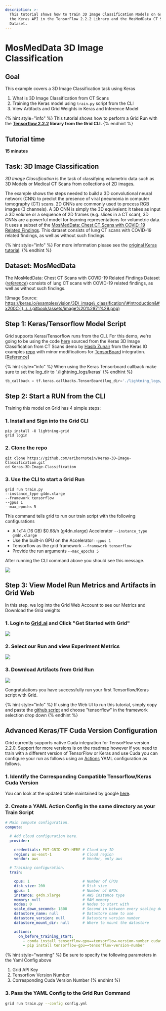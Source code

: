 ```yaml
---
description: >-
  This tutorial shows how to train 3D Image Classification Models on Grid using
  the Keras API in the TensorFlow 2.2.2 Library and the MosMedData CT Scan
  Dataset.
---
```


# MosMedData 3D Image Classification

## Goal <a id="goal"></a>

This example covers a 3D Image Classification task using Keras‌

1. What is 3D Image Classification from CT Scans
2. Training the Keras model using `train.py` script from the CLI
3. View Artifacts and Grid Weights in Keras and Inference Model

{% hint style="info" %}
This tutorial shows how to perform a Grid Run with the [**Tensorflow 2.2.2**](https://github.com/tensorflow/tensorflow/releases/tag/v2.2.2) **library from the Grid CLI.** 
{% endhint %}

## Tutorial time <a id="tutorial-time"></a>

**15 minutes**‌

## Task: 3D Image Classification <a id="task-3d-image-classification"></a>

‌_3D Image Classification_ is the task of classifying volumetric data such as 3D Models or Medical CT Scans from collections of 2D images.

The example shows the steps needed to build a 3D convolutional neural network \(CNN\) to predict the presence of viral pneumonia in computer tomography \(CT\) scans. 2D CNNs are commonly used to process RGB images \(3 channels\). A 3D CNN is simply the 3D equivalent: it takes as input a 3D volume or a sequence of 2D frames \(e.g. slices in a CT scan\), 3D CNNs are a powerful model for learning representations for volumetric data. It uses a subset of the [MosMedData: Chest CT Scans with COVID-19 Related Findings](https://arxiv.org/abs/2005.06465). This dataset consists of lung CT scans with COVID-19 related findings, as well as without such findings.

{% hint style="info" %}
For more information please see the [original Keras tutorial](https://keras.io/examples/vision/3D_image_classification/).‌
{% endhint %}

## Dataset: MosMedData <a id="dataset-mosmeddata"></a>

The MosMedData: Chest CT Scans with COVID-19 Related Findings Dataset \([_reference_](https://www.medrxiv.org/content/10.1101/2020.05.20.20100362v1)\) consists of lung CT scans with COVID-19 related findings, as well as without such findings.‌

![Image Source: https://keras.io/examples/vision/3D\_image\_classification/\#introduction&#x200C;](../../.gitbook/assets/image%20%2871%29.png)

## Step 1: Keras/Tensorflow Model Script <a id="step-1-model"></a>

Grid supports Keras/Tensorflow runs from the CLI. For this demo, we're going to be using the code [here](https://github.com/aribornstein/gridDemos/blob/main/flash/train_object_detection.py) sourced from the Keras 3D Image Classification from CT Scans demo by [Hasib Zunair](https://hasibzunair.github.io/) from the Keras IO examples [repo](https://github.com/keras-team/keras-io/tree/master/examples) with minor modifications for [TensorBoard](https://www.tensorflow.org/tensorboard) integration. \[[Reference](https://keras.io/examples/vision/3D_image_classification/)\]

{% hint style="info" %}
When using the Keras Tensorboard callback make sure to set the log\_dir to './lightning\_logs/keras'
{% endhint %}

```python
tb_callback = tf.keras.callbacks.TensorBoard(log_dir='./lightning_logs/keras')
```

## Step 2: Start a RUN from the CLI <a id="step-2-start-a-run"></a>

Training this model on Grid has 4 simple steps:‌

### 1. Install and Sign into the Grid CLI

```text
pip install -U lightning-grid
grid login
```

### 2. Clone the repo

```text
‌git clone https://github.com/aribornstein/Keras-3D-Image-Classification.git
cd Keras-3D-Image-Classification
```

### 3. Use the CLI to start a Grid Run

```text
grid run train.py 
--instance_type g4dn.xlarge 
--framework tensorflow 
--gpus 1 
--max_epochs 5‌
```

This command tells grid to run our train script with the following configurations

* A 1xT4 \(16 GB\) $0.68/h \(g4dn.xlarge\) Accelerator `--instance_type g4dn.xlarge`
* Use the built-in GPU on the Accelerator`--gpus 1`
* Tensorflow as the grid framework `--framework tensorflow`
* Provide the run arguments `--max_epochs 5`

After running the CLI command above you should see this message.‌

![](../../.gitbook/assets/image%20%2891%29.png)

## Step 3: View Model Run Metrics and Artifacts in Grid Web <a id="step-3-use-the-model-for-predictions"></a>

In this step, we log into the Grid Web Account to see our Metrics and Download the Grid weights

### 1. Login to [Grid.ai](https://www.grid.ai/) and Click "Get Started with Grid"

![](../../.gitbook/assets/image%20%28117%29%20%282%29%20%282%29%20%282%29.png)

### 2. Select our Run and view Experiment Metrics

![](../../.gitbook/assets/image%20%28110%29.png)

### 3. Download Artifacts from Grid Run

![](../../.gitbook/assets/image%20%283%29.png)

Congratulations you have successfully run your first Tensorflow/Keras script with Grid.

{% hint style="info" %}
If using the Web UI to run this tutorial, simply copy and paste the [github script](https://github.com/aribornstein/Keras-3D-Image-Classification/blob/main/train.py) and choose "tensorflow" in the framework selection drop down
{% endhint %}



## Advanced Keras/TF Cuda Version Configuration <a id="bonus-cli-equivalent"></a>

Grid currently supports native Cuda integration for TensorFlow version 2.2.0. Support for more versions is on the roadmap however if you need to train with a different version of TensorFlow or Keras and use Cuda you can configure your run as follows using an [Actions](../../products/run-run-and-sweep-github-files/actions.md) YAML configuration as follows.

### 1. Identify the Corresponding Compatible Tensorflow/Keras Cuda Version

You can look at the updated table maintained by google [here](https://www.tensorflow.org/install/source#gpu).

### 2. Create a YAML Action Config in the same directory as your Train Script

```yaml
# Main compute configuration.
compute:

  # Add cloud configuration here.
  provider:

    credentials: PUT-GRID-KEY-HERE # Cloud key ID
    region: us-east-1              # Cloud region
    vendor: aws                    # Vendor, only aws

  # Training configuration.
  train:

    cpus: 1                        # Number of CPUs
    disk_size: 200                 # Disk size
    gpus: 1                        # Number of GPUs
    instance: g4dn.xlarge          # AWS instance type
    memory: null                   # RAM memory
    nodes: 0                       # Nodes to start with
    scale_down_seconds: 1800       # Second in between every scaling down evaluation
    datastore_name: null           # Datastore name to use 
    datastore_version: null        # Datastore version number
    datastore_mount_dir: null      # Where to mount the datastore

    actions:
      on_before_training_start:
        - conda install tensorflow-gpu==tensorflow-version-number cudatoolkit=corresponding-cuda-version-number -c anaconda -y 
        - pip install tensorflow-gpu==tensorflow-version-number
```

{% hint style="warning" %}
Be sure to specify the following parameters in the Yaml Config above

1. Grid API Key
2. Tensorflow Version Number
3. Corresponding Cuda Version Number
{% endhint %}

### 3. Pass the YAML Config to the Grid Run Command

```bash
grid run train.py --config config.yml
```

